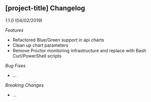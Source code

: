 ## [project-title] Changelog

<a name="1.1.0"></a>
1.1.0 (04/02/2019)

*Features*
- Refactored Blue/Green support in api charts
- Clean up chart parameters
- Remove Proctor monitoring infrastructure and replace with Bash Curl/PowerShell scripts

*Bug Fixes*
* ...

*Breaking Changes*
* ...

